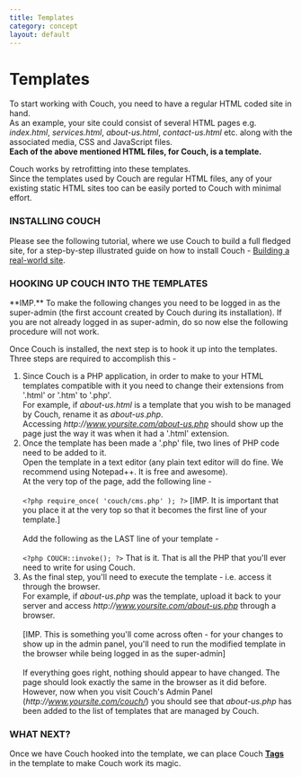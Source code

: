 ```yaml
---
title: Templates
category: concept
layout: default
---
```


# Templates

To start working with Couch, you need to have a regular HTML coded site in hand.<br/>
As an example, your site could consist of several HTML pages e.g. _index.html_, _services.html_, _about-us.html_, _contact-us.html_ etc. along with the associated media, CSS and JavaScript files.<br/>
**Each of the above mentioned HTML files, for Couch, is a template.**

Couch works by retrofitting into these templates.<br/>
Since the templates used by Couch are regular HTML files, any of your existing static HTML sites too can be easily ported to Couch with minimal effort.

### INSTALLING COUCH

Please see the following tutorial, where we use Couch to build a full fledged site, for a step-by-step illustrated guide on how to install Couch - [Building a real-world site](../../tutorials/portfolio-site/building-a-real-world-site.html).

### HOOKING UP COUCH INTO THE TEMPLATES

<p class="error">**IMP.** To make the following changes you need to be logged in as the super-admin (the first account created by Couch during its installation). If you are not already logged in as super-admin, do so now else the following procedure will not work.</p>

Once Couch is installed, the next step is to hook it up into the templates.<br/>
Three steps are required to accomplish this -

1.  Since Couch is a PHP application, in order to make to your HTML templates compatible with it you need to change their extensions from '.html' or '.htm' to '.php'.<br/>
    For example, if _about-us.html_ is a template that you wish to be managed by Couch, rename it as _about-us.php_.<br/>
    Accessing _http&#58;//www.yoursite.com/about-us.php_ should show up the page just the way it was when it had a '.html' extension.
2.  Once the template has been made a '.php' file, two lines of PHP code need to be added to it.<br/>
    Open the template in a text editor (any plain text editor will do fine. We recommend using Notepad++. It is free and awesome).<br/>
    At the very top of the page, add the following line -<br/>
    <br/>
    ```<?php require_once( 'couch/cms.php' ); ?>```
    \[IMP. It is important that you place it at the very top so that it becomes the first line of your template.\]<br/>
    <br/>
    Add the following as the LAST line of your template -<br/>
    <br/>
    ```<?php COUCH::invoke(); ?>```
    That is it. That is all the PHP that you'll ever need to write for using Couch.
3.  As the final step, you'll need to execute the template - i.e. access it through the browser.<br/>
    For example, if _about-us.php_ was the template, upload it back to your server and access _http&#58;//www.yoursite.com/about-us.php_ through a browser.<br/>
    <br/>
    \[IMP. This is something you'll come across often - for your changes to show up in the admin panel, you'll need to run the modified template in the browser while being logged in as the super-admin\]<br/>
    <br/>
    If everything goes right, nothing should appear to have changed. The page should look exactly the same in the browser as it did before. However, now when you visit Couch's Admin Panel (_http&#58;//www.yoursite.com/couch/_) you should see that _about-us.php_ has been added to the list of templates that are managed by Couch.

### WHAT NEXT?

Once we have Couch hooked into the template, we can place Couch [**Tags**](../tags.html) in the template to make Couch work its magic.
